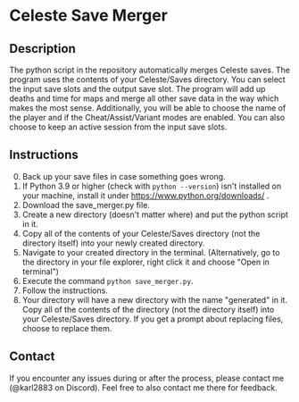 # Celeste Save Merger
## Description
The python script in the repository automatically merges Celeste saves. The program uses the contents of your Celeste/Saves directory. You can select the input save slots and the output save slot. The program will add up deaths and time for maps and merge all other save data in the way which makes the most sense. Additionally, you will be able to choose the name of the player and if the Cheat/Assist/Variant modes are enabled. You can also choose to keep an active session from the input save slots.
## Instructions
0. Back up your save files in case something goes wrong.
1. If Python 3.9 or higher (check with `python --version`) isn't installed on your machine, install it under https://www.python.org/downloads/ .
2. Download the save_merger.py file.
3. Create a new directory (doesn't matter where) and put the python script in it.
4. Copy all of the contents of your Celeste/Saves directory (not the directory itself) into your newly created directory.
5. Navigate to your created directory in the terminal. (Alternatively, go to the directory in your file explorer, right click it and choose "Open in terminal")
6. Execute the command `python save_merger.py`.
7. Follow the instructions.
8. Your directory will have a new directory with the name "generated" in it. Copy all of the contents of the directory (not the directory itself) into your Celeste/Saves directory. If you get a prompt about replacing files, choose to replace them.
## Contact
If you encounter any issues during or after the process, please contact me (@karl2883 on Discord). Feel free to also contact me there for feedback.
